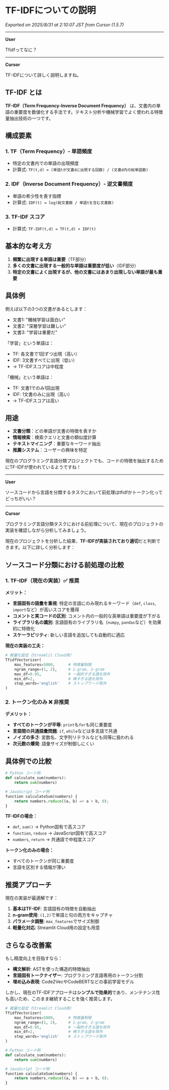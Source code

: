 # TF-IDFについての説明
_Exported on 2025/8/31 at 2:10:07 JST from Cursor (1.5.7)_

---

**User**

Tfidfってなに？

---

**Cursor**

TF-IDFについて詳しく説明しますね。

## TF-IDF とは

**TF-IDF（Term Frequency-Inverse Document Frequency）** は、文書内の単語の重要度を数値化する手法です。テキスト分析や機械学習でよく使われる特徴量抽出技術の一つです。

## 構成要素

### 1. TF（Term Frequency）- 単語頻度
- 特定の文書内での単語の出現頻度
- 計算式: `TF(t,d) = (単語tが文書dに出現する回数) / (文書d内の総単語数)`

### 2. IDF（Inverse Document Frequency）- 逆文書頻度  
- 単語の希少性を表す指標
- 計算式: `IDF(t) = log(総文書数 / 単語tを含む文書数)`

### 3. TF-IDF スコア
- 計算式: `TF-IDF(t,d) = TF(t,d) × IDF(t)`

## 基本的な考え方

1. **頻繁に出現する単語は重要**（TF部分）
2. **多くの文書に出現する一般的な単語は重要度が低い**（IDF部分）
3. **特定の文書によく出現するが、他の文書にはあまり出現しない単語が最も重要**

## 具体例

例えば以下の3つの文書があるとします：
- 文書1: "機械学習は面白い"
- 文書2: "深層学習は難しい" 
- 文書3: "学習は重要だ"

「学習」という単語は：
- TF: 各文書で1回ずつ出現（高い）
- IDF: 3文書すべてに出現（低い）
- → TF-IDFスコアは中程度

「機械」という単語は：
- TF: 文書1でのみ1回出現
- IDF: 1文書のみに出現（高い）
- → TF-IDFスコアは高い

## 用途

- **文書分類**：どの単語が文書の特徴を表すか
- **情報検索**：検索クエリと文書の類似度計算
- **テキストマイニング**：重要なキーワード抽出
- **推薦システム**：ユーザーの興味を特定

現在のプログラミング言語分類プロジェクトでも、コードの特徴を抽出するためにTF-IDFが使われているようですね！

---

**User**

ソースコードから言語を分類するタスクにおいて前処理はtfidfかトークン化ってどっちがいい？

---

**Cursor**

プログラミング言語分類タスクにおける前処理について、現在のプロジェクトの実装を確認しながら分析してみましょう。

現在のプロジェクトを分析した結果、**TF-IDFが実装されており適切**だと判断できます。以下に詳しく分析します：

## ソースコード分類における前処理の比較

### 1. TF-IDF（現在の実装）✅ **推奨**

**メリット：**
- **言語固有の語彙を重視**: 特定の言語にのみ現れるキーワード（`def`, `class`, `import`など）が高いスコアを獲得
- **コメントと実コードの区別**: コメント内の一般的な英単語は重要度が下がる
- **ライブラリ名の識別**: 言語固有のライブラリ名（`numpy`, `pandas`など）を効果的に特徴化
- **スケーラビリティ**: 新しい言語を追加しても自動的に適応

**現在の実装の工夫：**
```python
# 軽量化設定（Streamlit Cloud用）
TfidfVectorizer(
    max_features=5000,      # 特徴量制限
    ngram_range=(1, 2),     # 1-gram, 2-gram
    max_df=0.95,            # 一般的すぎる語を除外
    min_df=2,               # 稀すぎる語を除外
    stop_words='english'    # ストップワード除外
)
```

### 2. トークン化のみ ❌ **非推奨**

**デメリット：**
- **すべてのトークンが平等**: `print`も`for`も同じ重要度
- **言語間の共通語彙問題**: `if`, `while`などは多言語で共通
- **ノイズの多さ**: 変数名、文字列リテラルなども同等に扱われる
- **次元数の爆発**: 語彙サイズが制御しにくい

## 具体例での比較

```python
# Python コード例
def calculate_sum(numbers):
    return sum(numbers)

# JavaScript コード例  
function calculateSum(numbers) {
    return numbers.reduce((a, b) => a + b, 0);
}
```

**TF-IDFの場合：**
- `def`, `sum()` → Python固有で高スコア
- `function`, `reduce` → JavaScript固有で高スコア
- `numbers`, `return` → 共通語で中程度スコア

**トークン化のみの場合：**
- すべてのトークンが同じ重要度
- 言語を区別する情報が薄い

## 推奨アプローチ

現在の実装が最適解です：

1. **基本はTF-IDF**: 言語固有の特徴を自動抽出
2. **n-gram使用**: `(1,2)`で単語と句の両方をキャプチャ
3. **パラメータ調整**: `max_features`でサイズ制御
4. **軽量化対応**: Streamlit Cloud用の設定も用意

## さらなる改善案

もし精度向上を目指すなら：
- **構文解析**: ASTを使った構造的特徴抽出
- **言語固有トークナイザー**: プログラミング言語専用のトークン分割
- **埋め込み表現**: Code2VecやCodeBERTなどの事前学習モデル

しかし、現在のTF-IDFアプローチは**シンプルで効果的**であり、メンテナンス性も高いため、このまま継続することを強く推奨します。

```python
# 軽量化設定（Streamlit Cloud用）
TfidfVectorizer(
    max_features=5000,      # 特徴量制限
    ngram_range=(1, 2),     # 1-gram, 2-gram
    max_df=0.95,            # 一般的すぎる語を除外
    min_df=2,               # 稀すぎる語を除外
    stop_words='english'    # ストップワード除外
)
```

```python
# Python コード例
def calculate_sum(numbers):
    return sum(numbers)

# JavaScript コード例  
function calculateSum(numbers) {
    return numbers.reduce((a, b) => a + b, 0);
}
```

